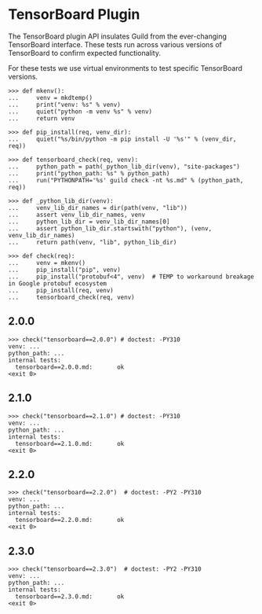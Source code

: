 # TensorBoard Plugin

The TensorBoard plugin API insulates Guild from the ever-changing
TensorBoard interface. These tests run across various versions of
TensorBoard to confirm expected functionality.

For these tests we use virtual environments to test specific
TensorBoard versions.

    >>> def mkenv():
    ...     venv = mkdtemp()
    ...     print("venv: %s" % venv)
    ...     quiet("python -m venv %s" % venv)
    ...     return venv

    >>> def pip_install(req, venv_dir):
    ...     quiet("%s/bin/python -m pip install -U '%s'" % (venv_dir, req))

    >>> def tensorboard_check(req, venv):
    ...     python_path = path(_python_lib_dir(venv), "site-packages")
    ...     print("python_path: %s" % python_path)
    ...     run("PYTHONPATH='%s' guild check -nt %s.md" % (python_path, req))

    >>> def _python_lib_dir(venv):
    ...     venv_lib_dir_names = dir(path(venv, "lib"))
    ...     assert venv_lib_dir_names, venv
    ...     python_lib_dir = venv_lib_dir_names[0]
    ...     assert python_lib_dir.startswith("python"), (venv, venv_lib_dir_names)
    ...     return path(venv, "lib", python_lib_dir)

    >>> def check(req):
    ...     venv = mkenv()
    ...     pip_install("pip", venv)
    ...     pip_install("protobuf<4", venv)  # TEMP to workaround breakage in Google protobuf ecosystem
    ...     pip_install(req, venv)
    ...     tensorboard_check(req, venv)

## 2.0.0

    >>> check("tensorboard==2.0.0") # doctest: -PY310
    venv: ...
    python_path: ...
    internal tests:
      tensorboard==2.0.0.md:       ok
    <exit 0>

## 2.1.0

    >>> check("tensorboard==2.1.0") # doctest: -PY310
    venv: ...
    python_path: ...
    internal tests:
      tensorboard==2.1.0.md:       ok
    <exit 0>

## 2.2.0

    >>> check("tensorboard==2.2.0")  # doctest: -PY2 -PY310
    venv: ...
    python_path: ...
    internal tests:
      tensorboard==2.2.0.md:       ok
    <exit 0>

## 2.3.0

    >>> check("tensorboard==2.3.0")  # doctest: -PY2 -PY310
    venv: ...
    python_path: ...
    internal tests:
      tensorboard==2.3.0.md:       ok
    <exit 0>
